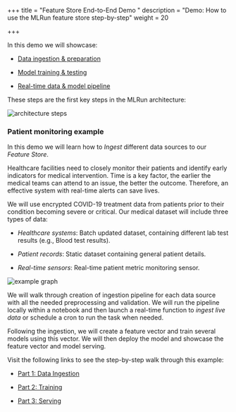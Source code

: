 +++
title = "Feature Store End-to-End Demo "
description = "Demo: How to use the MLRun feature store step-by-step"
weight = 20
                    
+++

In this demo we will showcase:

- [Data ingestion & preparation](https://docs.mlrun.org/en/latest/feature-store/end-to-end-demo/01-ingest-datasources.html)

- [Model training & testing](https://docs.mlrun.org/en/latest/feature-store/end-to-end-demo/02-create-training-model.html)

- [Real-time data & model pipeline](https://docs.mlrun.org/en/latest/feature-store/end-to-end-demo/03-deploy-serving-model.html)

These steps are the first key steps in the MLRun architecture:

<img src="/docs//external-add-ons/feature-store/mlrun/images/end.png"
  alt="architecture steps"
  class="mt-3 mb-3 border border-info rounded">


### Patient monitoring example

In this demo we will learn how to *Ingest* different data sources to our *Feature Store*.

Healthcare facilities need to closely monitor their patients and identify early indicators for medical intervention. Time is a key factor, the earlier the medical teams can attend to an issue, the better the outcome. Therefore, an effective system with real-time alerts can save lives.

We will use encrypted COVID-19 treatment data from patients prior to their condition becoming severe or critical. Our medical dataset will include three types of data:

- *Healthcare systems*: Batch updated dataset, containing different lab test results (e.g., Blood test results).

- *Patient records*: Static dataset containing general patient details.

- *Real-time sensors*: Real-time patient metric monitoring sensor.

<img src="/docs//external-add-ons/feature-store/mlrun/images/end2png.png"
  alt="example graph"
  class="mt-3 mb-3 border border-info rounded">

We will walk through creation of ingestion pipeline for each data source with all the needed preprocessing and validation. We will run the pipeline locally within a notebook and then launch a real-time function to *ingest live data* or schedule a cron to run the task when needed.

Following the ingestion, we will create a feature vector and train several models using this vector. We will then deploy the model and showcase the feature vector and model serving. 

Visit the following links to see the step-by-step walk through this example:

- [Part 1: Data Ingestion](https://docs.mlrun.org/en/latest/feature-store/end-to-end-demo/01-ingest-datasources.html)

- [Part 2: Training](https://docs.mlrun.org/en/latest/feature-store/end-to-end-demo/02-create-training-model.html)

- [Part 3: Serving](https://docs.mlrun.org/en/latest/feature-store/end-to-end-demo/03-deploy-serving-model.html)



